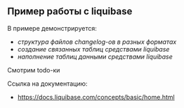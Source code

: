 ﻿## Пример работы с liquibase

В примере демонстрируется:
* *структура файлов changelog-ов в разных форматах*
* *создание связанных таблиц средствами liquibase*
* *наполнение таблиц данными средствами liquibase*

Смотрим todo-ки

Ссылка на документацию: 
* https://docs.liquibase.com/concepts/basic/home.html